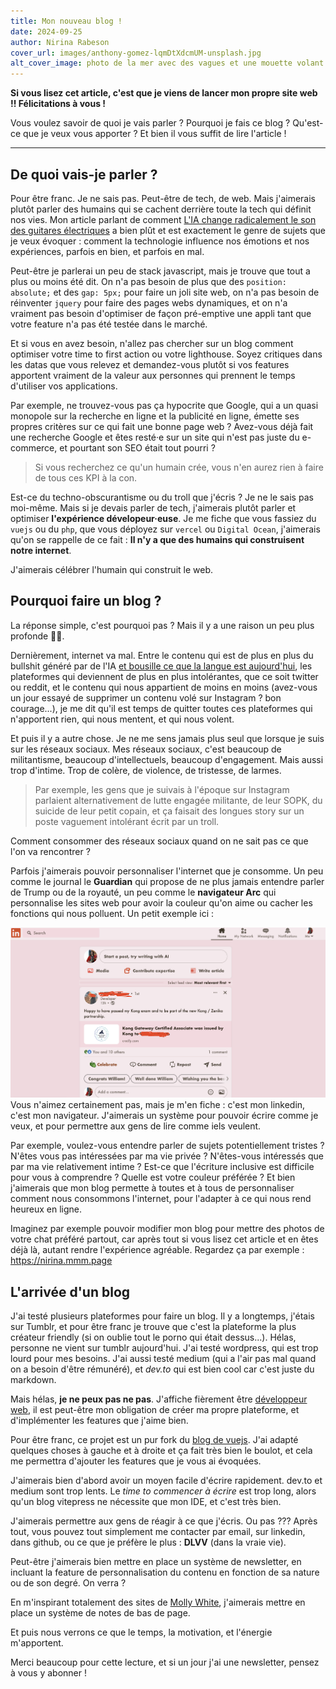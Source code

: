 ```yaml
---
title: Mon nouveau blog !
date: 2024-09-25
author: Nirina Rabeson
cover_url: images/anthony-gomez-lqmDtXdcmUM-unsplash.jpg
alt_cover_image: photo de la mer avec des vagues et une mouette volant au dessus
---
```


**Si vous lisez cet article, c'est que je viens de lancer mon propre site web !! Félicitations à vous !**

Vous voulez savoir de quoi je vais parler ? Pourquoi je fais ce blog ? Qu'est-ce que je veux vous apporter ? Et bien il vous suffit de lire l'article !

---

## De quoi vais-je parler ?

Pour être franc. Je ne sais pas. Peut-être de tech, de web. Mais j'aimerais plutôt parler des humains qui se cachent derrière toute la tech qui définit nos vies. Mon article parlant de comment [L'IA change radicalement le son des guitares électriques](https://dev.to/seboran/comment-lia-change-radicalement-le-son-des-guitares-electriques-1bkh) a bien plût et est exactement le genre de sujets que je veux évoquer : comment la technologie influence nos émotions et nos expériences, parfois en bien, et parfois en mal.


Peut-être je parlerai un peu de stack javascript, mais je trouve que tout a plus ou moins été dit. On n'a pas besoin de plus que des `position: absolute;` et des `gap: 5px;` pour faire un joli site web, on n'a pas besoin de réinventer `jquery` pour faire des pages webs dynamiques, et on n'a vraiment pas besoin d'optimiser de façon pré-emptive une appli tant que votre feature n'a pas été testée dans le marché.

Et si vous en avez besoin, n'allez pas chercher sur un blog comment optimiser votre time to first action ou votre lighthouse. Soyez critiques dans les datas que vous relevez et demandez-vous plutôt si vos features apportent vraiment de la valeur aux personnes qui prennent le temps d'utiliser vos applications.

Par exemple, ne trouvez-vous pas ça hypocrite que Google, qui a un quasi monopole sur la recherche en ligne et la publicité en ligne, émette ses propres critères sur ce qui fait une bonne page web ? Avez-vous déjà fait une recherche Google et êtes resté·e sur un site qui n'est pas juste du e-commerce, et pourtant son SEO était tout pourri ?

> Si vous recherchez ce qu'un humain crée, vous n'en aurez rien à faire de tous ces KPI à la con.

Est-ce du techno-obscurantisme ou du troll que j'écris ? Je ne le sais pas moi-même. Mais si je devais parler de tech, j'aimerais plutôt parler et optimiser **l'expérience dévelopeur·euse**. Je me fiche que vous fassiez du `vuejs` ou du `php`, que vous déployez sur `vercel` ou `Digital Ocean`, j'aimerais qu'on se rappelle de ce fait : **Il n'y a que des humains qui construisent notre internet**. 

J'aimerais célébrer l'humain qui construit le web.

## Pourquoi faire un blog ?

La réponse simple, c'est pourquoi pas ? Mais il y a une raison un peu plus profonde 💅🏼.

Dernièrement, internet va mal. Entre le contenu qui est de plus en plus du bullshit généré par de l'IA [et bousille ce que la langue est aujourd'hui](https://github.com/rspeer/wordfreq/blob/master/SUNSET.md), les plateformes qui deviennent de plus en plus intolérantes, que ce soit twitter ou reddit, et le contenu qui nous appartient de moins en moins (avez-vous un jour essayé de supprimer un contenu volé sur Instagram ? bon courage...), je me dit qu'il est temps de quitter toutes ces plateformes qui n'apportent rien, qui nous mentent, et qui nous volent.

Et puis il y a autre chose. Je ne me sens jamais plus seul que lorsque je suis sur les réseaux sociaux. Mes réseaux sociaux, c'est beaucoup de militantisme, beaucoup d'intellectuels, beaucoup d'engagement. Mais aussi trop d'intime. Trop de colère, de violence, de tristesse, de larmes.

> Par exemple, les gens que je suivais à l'époque sur Instagram parlaient alternativement de lutte engagée militante, de leur SOPK, du suicide de leur petit copain, et ça faisait des longues story sur un poste vaguement intolérant écrit par un troll. 

Comment consommer des réseaux sociaux quand on ne sait pas ce que l'on va rencontrer ?

Parfois j'aimerais pouvoir personnaliser l'internet que je consomme. Un peu comme le journal le **Guardian** qui propose de ne plus jamais entendre parler de Trump ou de la royauté, un peu comme le **navigateur Arc** qui personnalise les sites web pour avoir la couleur qu'on aime ou cacher les fonctions qui nous polluent. Un petit exemple ici :

![capture d'écran de linkedin customisée dans le navigateur arc. Le site est rouge, il n'y a pas d'options sur les côtés gauche et droit. On ne voit que le contenu des postes](images/capture_ecran_linkedin.png)
Vous n'aimez certainement pas, mais je m'en fiche : c'est mon linkedin, c'est mon navigateur. J'aimerais un système pour pouvoir écrire comme je veux, et pour permettre aux gens de lire comme iels veulent.

Par exemple, voulez-vous entendre parler de sujets potentiellement tristes ? N'êtes vous pas intéressées par ma vie privée ? N'êtes-vous intéressés que par ma vie relativement intime ? Est-ce que l'écriture inclusive est difficile pour vous à comprendre ? Quelle est votre couleur préférée ? Et bien j'aimerais que mon blog permette à toutes et à tous de personnaliser comment nous consommons l'internet, pour l'adapter à ce qui nous rend heureux en ligne.

Imaginez par exemple pouvoir modifier mon blog pour mettre des photos de votre chat préféré partout, car après tout si vous lisez cet article et en êtes déjà là, autant rendre l'expérience agréable. Regardez ça par exemple : <https://nirina.mmm.page>

## L'arrivée d'un blog

J'ai testé plusieurs plateformes pour faire un blog. Il y a longtemps, j'étais sur Tumblr, et pour être franc je trouve que c'est la plateforme la plus créateur friendly (si on oublie tout le porno qui était dessus...). Hélas, personne ne vient sur tumblr aujourd'hui. J'ai testé wordpress, qui est trop lourd pour mes besoins. J'ai aussi testé medium (qui a l'air pas mal quand on a besoin d'être rémunéré), et *dev.to* qui est bien cool car c'est juste du markdown.

Mais hélas, **je ne peux pas ne pas**. J'affiche fièrement être [développeur web](https://www.linkedin.com/in/nirinarabeson/), il est peut-être mon obligation de créer ma propre plateforme, et d'implémenter les features que j'aime bien.

Pour être franc, ce projet est un pur fork du [blog de vuejs](https://blog.vuejs.org). J'ai adapté quelques choses à gauche et à droite et ça fait très bien le boulot, et cela me permettra d'ajouter les features que je vous ai évoquées.

J'aimerais bien d'abord avoir un moyen facile d'écrire rapidement. dev.to et medium sont trop lents. Le *time to commencer à écrire* est trop long, alors qu'un blog vitepress ne nécessite que mon IDE, et c'est très bien.

J'aimerais permettre aux gens de réagir à ce que j'écris. Ou pas ??? Après tout, vous pouvez tout simplement me contacter par email, sur linkedin, dans github, ou ce que je préfère le plus : **DLVV** (dans la vraie vie).

Peut-être j'aimerais bien mettre en place un système de newsletter, en incluant la feature de personnalisation du contenu en fonction de sa nature ou de son degré. On verra ?

En m'inspirant totalement des sites de [Molly White](https://www.mollywhite.net), j'aimerais mettre en place un système de notes de bas de page.

Et puis nous verrons ce que le temps, la motivation, et l'énergie m'apportent.

Merci beaucoup pour cette lecture, et si un jour j'ai une newsletter, pensez à vous y abonner !

